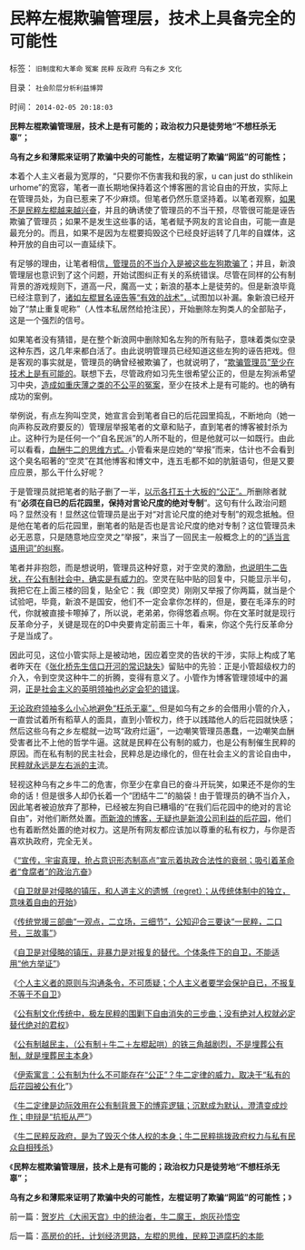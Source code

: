 # 民粹左棍欺骗管理层，技术上具备完全的可能性

标签： `旧制度和大革命` `冤案` `民粹` `反政府` `乌有之乡` `文化` 

目录： `社会阶层分析利益博羿`

时间： `2014-02-05 20:18:03`

**民粹左棍欺骗管理层，技术上是有可能的；政治权力只是徒劳地“不想枉杀无辜”；**

**乌有之乡和薄熙来证明了欺骗中央的可能性，左棍证明了欺骗“网监”的可能性；**

本着个人主义者最为宽厚的，“只要你不伤害我和我的家，u can just do sthlikein urhome”的宽容，笔者一直长期地保持着这个博客圈的言论自由的开放，实际上在管理员处，为自已惹来了不少麻烦。但笔者仍然乐意坚持着。以笔者观察，[如果不是民粹左棍越来越兴奋](../../../2013/5/19/博客中的自然秩序，默认利益，和个体权利.md)，并且的确诱使了管理员的不当干预，尽管很可能是诬告欺骗了管理员；如果不是发生这些事的话，笔者赋予网友的言论自由，可能一直是最充分的。而且，如果不是因为左棍要捣毁这个已经良好运转了几年的自媒体，这种开放的自由可以一直延续下。

有足够的理由，让笔者相信[，管理员的不当介入是被这些左狗欺骗了](../../../2014/2/3/伊索寓言解读牛二定律的威力：公有制为什么不可能“公正”？.md)；并且，新浪管理层也意识到了这个问题，开始试图纠正有关的系统错误。尽管在同样的公有制背景的游戏规则下，道高一尺，魔高一丈；新浪的基本上是徒劳的。但是新浪毕竟已经注意到了，[诸如左棍冒名诬告等“有效的战术”，](../../../2013/5/13/毛左再创革命新底线，连管理员也分不清裁赃诬告.md)试图加以补漏。象新浪已经开始了“禁止重复呢称”（人性本私居然给抢注民），开始删除左狗类人的全部贴子，这是一个强烈的信号。

如果笔者没有猜错，是在整个新浪网中删除知名左狗的所有贴子，意味着类似空录这种东西，这几年来都白活了。由此说明管理员已经知道这些左狗的诬告把戏。但是客观的事实就是，管理员的确曾经被欺骗了，也就说明了，“[欺骗管理员”至少在技术上是有可能的](../../../2014/2/2/从牛二定律，理解民主进程的最根本阻力.md)。联想下去，尽管政府如习先生很希望公正的，但是左狗派希望习中央，[造成如重庆薄之类的不公平的冤案](../../../2012/12/23/卢麒元，李庄，李北方，石勇，南方系和铅笔社.md)，至少在技术上是有可能的。也的确有成功的案例。

举例说，有点左狗叫空灵，她宣言会到笔者自已的后花园里捣乱，不断地向（她一向声称反政府要反的）管理层举报笔者的文章和贴子，直到笔者的博客被封杀为止。这种行为是任何一个“自名民派”的人所不耻的，但是他就可以一如既行。由此可以看看，[血酬牛二的思维方式。](../../../2013/12/3/民主社会，专门就是为了镇压（女人法则＋暴力＝血酬法则＝革命）.md)小管看来是应她的“举报”而来，估计也不会看到这个臭名昭著的“空灵”在其他博客和博文中，连五毛都不如的肮脏语句，但是又要应应景，那么干什么好呢？

于是管理员就把笔者的贴子删了一半，[以示各打五十大板的“公正”。](../../../2009/8/24/中庸枉法,惩善扬恶,坏事做尽.md)所删除者就有“**必须在自已的后花园里，保持对言论尺度的绝对专制**”。这句有什么政治问题吗？显然没有！显然这位管理员是出于对“对言论尺度的绝对专制”的观念抵触。但是他在笔者的后花园里，删笔者的贴是否也是言论尺度的绝对专制？这位管理员未必无恶意，只是随意地应空灵之“举报”，来当了一回民主一般概念上的的[“适当言语用词”的纠察](../../../2009/7/6/博客致敏源.md)。

笔者并非抱怨，而是想说明，管理员这种好意，对于空灵的激励，[也说明牛二告状，在公有制社会中，确实是有威力的](../../../2014/2/2/没有人权后花园的权力绝对，就必定代以专制权力的绝对.md)。空灵在贴中贴的回复中，只能显示半句，我把它在上面三楼的回复，贴全它：我（即空灵）刚刚又举报了你两篇，就当是个试验吧，毕竟，新浪不是国安，他们不一定会拿你怎样的，但是，要在毛泽东的时代，你就被直接卡嚓掉了，所以说，老弟弟，你得悠着点啊。你在文革时就是现行反革命分子，关键是现在的D中央要肯定前面三十年，看来，你这个先行反革命分子是当成了。

因此可见，这位小管实际上是被动地，因应着空灵的告状的干涉，实际上构成了笔者昨天在《[张化桥先生信口开河的常识缺失](../../../2014/1/2/张化桥先生信口开河的常识缺失.md)》留贴中的先验：正是小管超级权力的介入，令到空灵这种牛二的折腾，变得有意义了。小管作为博客管理领域中的漏洞，[正是社会主义的英明领袖也必定会犯的错误](../../../2012/5/14/元首原则的两个凡是和拨乱反正.md)。

[无论政府领袖多么小心地避免“枉杀无辜”，](../../../2012/4/28/科学地衡量制造冤案的社会效益.md)但是如乌有之乡的会借用小管的介入，一直尝试着所有稻草人的面具，直到小管权力，终于以践踏他人的后花园就快感；然后这些乌有之乡左棍就一边骂“政府烂逼”，一边嘲笑管理员愚蠢，一边嘲笑血酬受害者比不上他的哲学牛逼。这就是民粹在公有制的威力，也是公有制催生民粹的原因。而在私有制的民主社会，民粹总是边缘化的，但在社会主义的言论自由中，民[粹就永远是左右派的主](../../../2013/6/15/自然秩序不可能通过革命建构，“革命!多少复古以你为名”！.md)流。

轻视这种乌有之乡牛二的危害，你至少在拿自已的奋斗开玩笑，如果还不是你的生命的话！但是很多人却仍长着一个“团结牛二”的脑袋！由于管理员的确不当介入，因此笔者被迫放弃了那种，已经被左狗自已糟塌的“在我们后花园中的绝对的言论自由”，对他们断然处置。[而新浪的博客，无疑也是新浪公司利益的后花园](../../../2013/5/15/小管应适当偏袒博主，小管存在误判，小官存在误管.md)，他们也有着断然处置的绝对权力。这是所有网友都应该加以尊重的私有权力，与你是否喜欢执政府，完全无关。

《[“宣传，宇宙真理，抢占意识形态制高点”宣示着执政合法性的衰弱；吸引着革命者“食腐者”的政治亢奋](../../../2014/1/5/从智能原理和人类的社会性，理解“语文＝逻辑”的重要性；.md)》

《[自卫就是对侵略的镇压，和人道主义的遗憾（regret）；从传统体制中的独立，意味着自由的开始](../../../2014/1/12/自卫就是对侵略的镇压，及人道主义的遗憾（regret）.md)》

《[传统党援三部曲“一观点，二立场，三细节”，公知迎合三要诀“一民粹，二口号，三故事”](../../../2014/1/17/愚民，公知，个人主义者，各自的互动步骤；.md)》

《[自卫是对侵略的镇压，非暴力是对报复的替代。个体条件下的自卫，不能适用“他方举证”](../../../2014/1/18/自卫是对侵略的镇压，非暴力是对报复的替代.md)》

《[个人主义者的原则与沟通条令，不可质疑；个人主义者要学会保护自已，不报复不等于不自卫](../../../2014/2/2/为什么民粹总是反科学？个人主义者的原则与沟通条令不可质疑.md)》

《[公有制文化传统中，极左民粹的围剿下自由消失的三步曲；没有绝对人权就必定替代绝对的君权](../../../2014/2/2/没有人权后花园的权力绝对，就必定代以专制权力的绝对.md)》

《[公有制越民主，（公有制＋牛二＋左棍起哄）的铁三角越剧烈，不是埋葬公有制，就是埋葬民主本身](../../../2014/2/2/从牛二定律，理解民主进程的最根本阻力.md)》

《[伊索寓言：公有制为什么不可能存在“公正”？牛二定律的威力，取决于“私有的后花园被公有化](../../../2014/2/3/伊索寓言解读牛二定律的威力：公有制为什么不可能“公正”？.md)”》

《[牛二定律是边际效用在公有制背景下的博弈逻辑；沉默成为默认，澄清变成炒作；申辩是“抗拒从严”](../../../2014/2/3/公有制中民粹万能亦万恶！沉默是默认，澄清则炒作；申辩被抗拒从严.md)》

《[牛二民粹反政府，是为了毁灭个体人权的本身；牛二民粹挑拨政府权力与私有民众自相残杀](../../../2014/2/5/贺岁片《大闹天宫》中的统治者，牛二魔王，炮灰孙悟空.md)》

《**民粹左棍欺骗管理层，技术上是有可能的；政治权力只是徒劳地“不想枉杀无辜”；**

**乌有之乡和薄熙来证明了欺骗中央的可能性，左棍证明了欺骗“网监”的可能性；**》



前一篇：[贺岁片《大闹天宫》中的统治者，牛二魔王，炮灰孙悟空](../../../2014/2/5/贺岁片《大闹天宫》中的统治者，牛二魔王，炮灰孙悟空.md)

后一篇：[高房价的托，计划经济思路，左棍的思维，民粹卫道腐朽的本能](../../../2014/2/5/高房价的托，计划经济思路，左棍的思维，民粹卫道腐朽的本能.md)